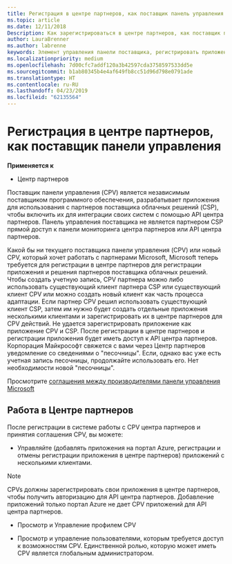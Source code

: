 ```yaml
---
title: Регистрация в центре партнеров, как поставщик панель управления | Центр партнеров
ms.topic: article
ms.date: 12/11/2018
Description: Как зарегистрироваться в центре партнеров, как поставщик панели управления
author: LauraBrenner
ms.author: labrenne
keywords: Элемент управления панели поставщика, регистрировать приложения CPV, управление приложениями CPV
ms.localizationpriority: medium
ms.openlocfilehash: 7d00cfc7addf120a3b42597cda3758597533dd5e
ms.sourcegitcommit: b1ab80345b4e4af649fb8cc51d96d798e0791ade
ms.translationtype: HT
ms.contentlocale: ru-RU
ms.lasthandoff: 04/23/2019
ms.locfileid: "62135564"
---
```

# <a name="enroll-in-partner-center-as-a-control-panel-vendor"></a>Регистрация в центре партнеров, как поставщик панели управления

**Применяется к**

- Центр партнеров

Поставщик панели управления (CPV) является независимым поставщиком программного обеспечения, разрабатывает приложения для использования с партнеров поставщика облачных решений (CSP), чтобы включить их для интеграции своих систем с помощью API центра партнеров. Панель управления поставщика не является партнером CSP прямой доступ к панели мониторинга центра партнеров или API центра партнеров.

Какой бы ни текущего поставщика панели управления (CPV) или новый CPV, который хочет работать с партнерами Microsoft, Microsoft теперь требуется для регистрации в центре партнеров для регистрации приложения и решения партнеров поставщика облачных решений. Чтобы создать учетную запись, CPV партнера можно либо использовать существующий клиент партнера CSP или существующий клиент CPV или можно создать новый клиент как часть процесса адаптации. Если партнер CPV решил использовать существующий клиент CSP, затем им нужно будет создать отдельные приложения несколькими клиентами и зарегистрировать их в центре партнеров для CPV действий. Не удается зарегистрировать приложение как приложение CPV и CSP. После регистрации в центре партнеров и регистрации приложения будет иметь доступ к API центра партнеров.  Корпорация Майкрософт свяжется с вами через Центр партнеров уведомление со сведениями о "песочницы". Если, однако вас уже есть учетная запись песочницы, продолжайте использовать его. Нет необходимости новой "песочницы".   

Просмотрите [соглашения между производителями панели управления Microsoft](https://go.microsoft.com/fwlink/?linkid=2055198)


## <a name="working-in-partner-center"></a>Работа в Центре партнеров
После регистрации в системе работы с CPV центра партнеров и принятия соглашения CPV, вы можете:

- Управляйте (добавлять приложения на портал Azure, регистрации и отмены регистрации приложения в центре партнеров) приложений с несколькими клиентами.

>[!Note] 
>CPVs должны зарегистрировать свои приложения в центре партнеров, чтобы получить авторизацию для API центра партнеров. Добавление приложений только портал Azure не дает CPV приложений для API центра партнеров. 

- Просмотр и Управление профилем CPV 

- Просмотр и управление пользователями, которым требуется доступ к возможностям CPV. Единственной ролью, которую может иметь CPV является глобальным администратором.


